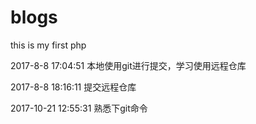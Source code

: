 # blogs
this is my first php 

2017-8-8 17:04:51
本地使用git进行提交，学习使用远程仓库

2017-8-8 18:16:11
提交远程仓库

2017-10-21 12:55:31
熟悉下git命令
